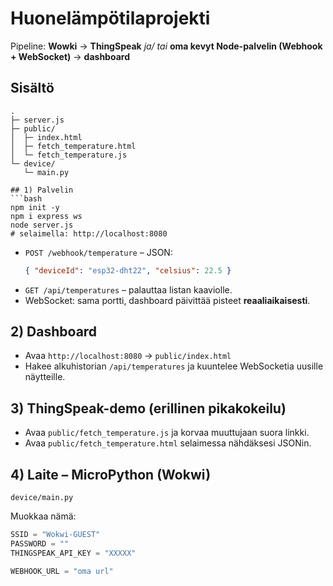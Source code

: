 # Huonelämpötilaprojekti 
Pipeline:
**Wowki** → **ThingSpeak** *ja/ tai* **oma kevyt Node-palvelin (Webhook + WebSocket)** → **dashboard**

## Sisältö
```
.
├─ server.js             
├─ public/
│  ├─ index.html         
│  ├─ fetch_temperature.html
│  └─ fetch_temperature.js
└─ device/
   └─ main.py             

## 1) Palvelin 
```bash
npm init -y
npm i express ws
node server.js
# selaimella: http://localhost:8080
```
- `POST /webhook/temperature` – JSON:
  ```json
  { "deviceId": "esp32-dht22", "celsius": 22.5 }
  ```
- `GET /api/temperatures` – palauttaa listan kaaviolle.
- WebSocket: sama portti, dashboard päivittää pisteet **reaaliaikaisesti**.

## 2) Dashboard
- Avaa `http://localhost:8080` → `public/index.html`
- Hakee alkuhistorian `/api/temperatures` ja kuuntelee WebSocketia uusille näytteille.

## 3) ThingSpeak-demo (erillinen pikakokeilu)
- Avaa `public/fetch_temperature.js` ja korvaa muuttujaan suora linkki.
- Avaa `public/fetch_temperature.html` selaimessa nähdäksesi JSONin.

## 4) Laite – MicroPython (Wokwi)
`device/main.py` 

Muokkaa nämä:
```python
SSID = "Wokwi-GUEST"
PASSWORD = ""
THINGSPEAK_API_KEY = "XXXXX"

WEBHOOK_URL = "oma url" 
```